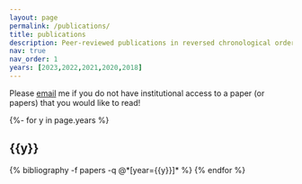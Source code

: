 ```yaml
---
layout: page
permalink: /publications/
title: publications
description: Peer-reviewed publications in reversed chronological order.
nav: true
nav_order: 1
years: [2023,2022,2021,2020,2018]
---
```

Please <a href="mailto:r.g.stockey@soton.ac.uk">email</a> me if you do not have institutional access to a paper (or papers) that you would like to read!

<!-- _pages/publications.md -->
<div class="publications">

{%- for y in page.years %}
  <h2 class="year">{{y}}</h2>
  {% bibliography -f papers -q @*[year={{y}}]* %}
{% endfor %}

</div>